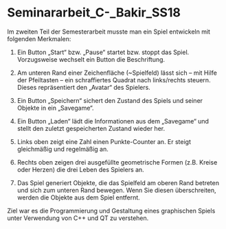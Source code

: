 # Seminararbeit_C-_Bakir_SS18

Im zweiten Teil der Semesterarbeit musste man ein Spiel entwickeln mit folgenden Merkmalen:

1. Ein Button „Start“ bzw. „Pause“ startet bzw. stoppt das Spiel. Vorzugsweise wechselt ein Button die Beschriftung. 

2. Am unteren Rand einer Zeichenfläche (~Spielfeld) lässt sich – mit Hilfe der Pfeiltasten – ein schraffiertes Quadrat nach links/rechts steuern. Dieses repräsentiert den „Avatar“ des Spielers.

3. Ein Button „Speichern“ sichert den Zustand des Spiels und seiner Objekte in ein „Savegame“.

4. Ein Button „Laden“ lädt die Informationen aus dem „Savegame“ und stellt den zuletzt gespeicherten Zustand wieder her. 

5. Links oben zeigt eine Zahl einen Punkte-Counter an. Er steigt gleichmäßig und regelmäßig an.

6. Rechts oben zeigen drei ausgefüllte geometrische Formen (z.B. Kreise oder Herzen) die drei Leben des Spielers an.

7. Das Spiel generiert Objekte, die das Spielfeld am oberen Rand betreten und sich zum unteren Rand bewegen. Wenn Sie diesen überschreiten, werden die Objekte aus dem Spiel entfernt. 

Ziel war es die Programmierung und Gestaltung eines graphischen Spiels unter Verwendung von C++ und QT zu verstehen. 
